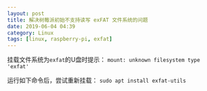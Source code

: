 ```yaml
---
layout: post
title: 解决树莓派初始不支持读写 exFAT 文件系统的问题
date: 2019-06-04 04:39
category: Linux
tags: [linux, raspberry-pi, exfat]
---
```


挂载文件系统为```exfat```的U盘时提示：
```mount: unknown filesystem type 'exfat'```

运行如下命令后，尝试重新挂载：
```sudo apt install exfat-utils```

